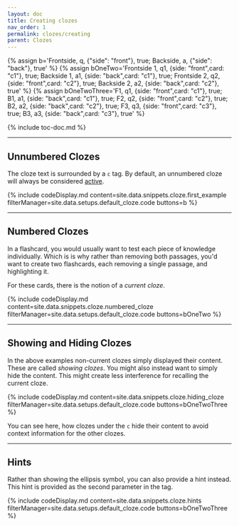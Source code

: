 ```yaml
---
layout: doc
title: Creating clozes
nav_order: 1
permalink: clozes/creating
parent: Clozes
---
```


{% assign b='Frontside, q, {"side": "front"}, true; Backside, a, {"side": "back"}, true' %}
{% assign bOneTwo='Frontside 1, q1, {side: "front",card: "c1"}, true; Backside 1, a1, {side: "back",card: "c1"}, true; Frontside 2, q2, {side: "front",card: "c2"}, true; Backside 2, a2, {side: "back",card: "c2"}, true' %}
{% assign bOneTwoThree='F1, q1, {side: "front",card: "c1"}, true; B1, a1, {side: "back",card: "c1"}, true; F2, q2, {side: "front",card: "c2"}, true; B2, a2, {side: "back",card: "c2"}, true; F3, q3, {side: "front",card: "c3"}, true; B3, a3, {side: "back",card: "c3"}, true' %}

{% include toc-doc.md %}

---
## Unnumbered Clozes

The cloze text is surrounded by a `c` tag.
By default, an unnumbered cloze will always be considered [active](/clozes#active-and-inactive-clozes).

{% include codeDisplay.md content=site.data.snippets.cloze.first_example filterManager=site.data.setups.default_cloze.code buttons=b %}

---
## Numbered Clozes

In a flashcard, you would usually want to test each piece of knowledge individually.
Which is is why rather than removing both passages, you'd want to create two flashcards, each removing a single passage, and highlighting it.

For these cards, there is the notion of a _current cloze_.

{% include codeDisplay.md content=site.data.snippets.cloze.numbered_cloze filterManager=site.data.setups.default_cloze.code buttons=bOneTwo %}

---
## Showing and Hiding Clozes

In the above examples non-current clozes simply displayed their content.
These are called _showing clozes_.
You might also instead want to simply hide the content.
This might create less interference for recalling the current cloze.

{% include codeDisplay.md content=site.data.snippets.cloze.hiding_cloze filterManager=site.data.setups.default_cloze.code buttons=bOneTwoThree %}

You can see here, how clozes under the `c` hide their content to avoid context information for the other clozes.

---
## Hints

Rather than showing the ellipsis symbol, you can also provide a hint instead.
This hint is provided as the second parameter in the tag.

{% include codeDisplay.md content=site.data.snippets.cloze.hints filterManager=site.data.setups.default_cloze.code buttons=bOneTwoThree %}
